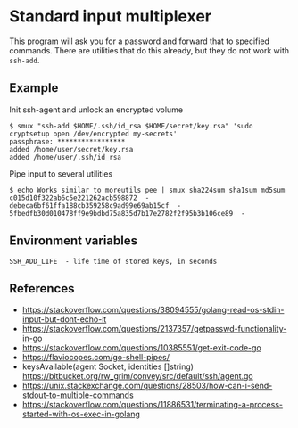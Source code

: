 # Standard input multiplexer

This program will ask you for a password and forward that to specified commands.
There are utilities that do this already, but they do not work with `ssh-add`.

## Example

Init ssh-agent and unlock an encrypted volume

    $ smux "ssh-add $HOME/.ssh/id_rsa $HOME/secret/key.rsa" 'sudo cryptsetup open /dev/encrypted my-secrets'
    passphrase: *****************
    added /home/user/secret/key.rsa
    added /home/user/.ssh/id_rsa

Pipe input to several utilities

    $ echo Works similar to moreutils pee | smux sha224sum sha1sum md5sum
    c015d10f322ab6c5e221262acb598872  -
    debeca6bf61ffa188cb359258c9ad99e69ab15cf  -
    5fbedfb30d010478ff9e9bdbd75a835d7b17e2782f2f95b3b106ce89  -

## Environment variables

    SSH_ADD_LIFE  - life time of stored keys, in seconds


## References

- https://stackoverflow.com/questions/38094555/golang-read-os-stdin-input-but-dont-echo-it
- https://stackoverflow.com/questions/2137357/getpasswd-functionality-in-go
- https://stackoverflow.com/questions/10385551/get-exit-code-go
- https://flaviocopes.com/go-shell-pipes/
- keysAvailable(agent Socket, identities []string)  
  https://bitbucket.org/rw_grim/convey/src/default/ssh/agent.go
- https://unix.stackexchange.com/questions/28503/how-can-i-send-stdout-to-multiple-commands
- https://stackoverflow.com/questions/11886531/terminating-a-process-started-with-os-exec-in-golang
